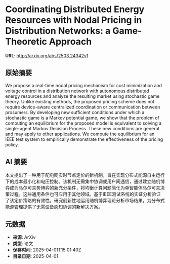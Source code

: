 # Coordinating Distributed Energy Resources with Nodal Pricing in Distribution Networks: a Game-Theoretic Approach

**URL**: http://arxiv.org/abs/2503.24342v1

## 原始摘要

We propose a real-time nodal pricing mechanism for cost minimization and
voltage control in a distribution network with autonomous distributed energy
resources and analyze the resulting market using stochastic game theory. Unlike
existing methods, the proposed pricing scheme does not require device-aware
centralized coordination or communication between prosumers. By developing new
sufficient conditions under which a stochastic game is a Markov potential game,
we show that the problem of computing an equilibrium for the proposed model is
equivalent to solving a single-agent Markov Decision Process. These new
conditions are general and may apply to other applications. We compute the
equilibrium for an IEEE test system to empirically demonstrate the
effectiveness of the pricing policy.


## AI 摘要

本文提出了一种用于配电网实时节点定价的新机制，旨在实现分布式能源自主运行下的成本最小化和电压控制。该机制无需集中协调或用户间通信，通过建立随机博弈成为马尔可夫势博弈的新充分条件，将均衡计算问题简化为单智能体马尔可夫决策过程。这些通用条件也可应用于其他领域。基于IEEE测试系统的实证分析验证了该定价策略的有效性。研究创新性地运用随机博弈理论分析市场结果，为分布式能源管理提供了无需设备感知协调的新解决方案。

## 元数据

- **来源**: ArXiv
- **类型**: 论文
- **保存时间**: 2025-04-01T15:01:40Z
- **目录日期**: 2025-04-01

